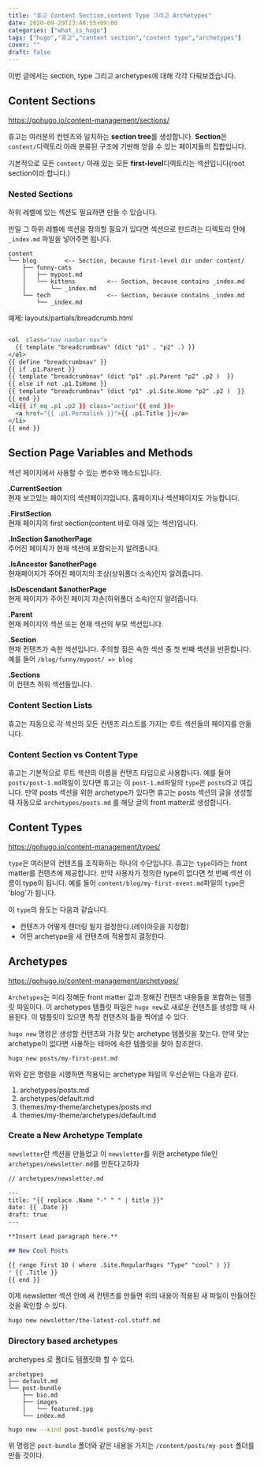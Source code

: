 ```yaml
---
title: "휴고 Content Section,content Type 그리고 Archetypes"
date: 2020-09-29T23:48:55+09:00
categories: ["what_is_hugo"]
tags: ["hugo","휴고","content section","content type","archetypes"]
cover: ""
draft: false
---
```


이번 글에서는 section, type 그리고 archetypes에 대해 각각 다뤄보겠습니다.

## Content Sections
https://gohugo.io/content-management/sections/

휴고는 여러분의 컨텐츠와 일치하는 **section tree**를 생성합니다. **Section**은 `content/`디렉토리 아래 분류된 구조에 기반해 얻을 수 있는 페이지들의 집합입니다.

기본적으로 모든 `content/` 아래 있는 모든 **first-level**디렉토리는 섹션입니다(root section이라 합니다.)

### Nested Sections
하위 레벨에 있는 섹션도 필요하면 만들 수 있습니다.

만일 그 하위 레벨에 섹션을 정의할 필요가 있다면 섹션으로 만드려는 디렉토리 안에 `_index.md` 파일을 넣어주면 됩니다.

```
content
└── blog        <-- Section, because first-level dir under content/
    ├── funny-cats
    │   ├── mypost.md
    │   └── kittens         <-- Section, because contains _index.md
    │       └── _index.md
    └── tech                <-- Section, because contains _index.md
        └── _index.md
```

예제: layouts/partials/breadcrumb.html

```html

<ol  class="nav navbar-nav">
  {{ template "breadcrumbnav" (dict "p1" . "p2" .) }}
</ol>
{{ define "breadcrumbnav" }}
{{ if .p1.Parent }}
{{ template "breadcrumbnav" (dict "p1" .p1.Parent "p2" .p2 )  }}
{{ else if not .p1.IsHome }}
{{ template "breadcrumbnav" (dict "p1" .p1.Site.Home "p2" .p2 )  }}
{{ end }}
<li{{ if eq .p1 .p2 }} class="active"{{ end }}>
  <a href="{{ .p1.Permalink }}">{{ .p1.Title }}</a>
</li>
{{ end }}
```

## Section Page Variables and Methods

섹션 페이지에서 사용할 수 있는 변수와 메소드입니다.

**.CurrentSection**  
현재 보고있는 페이지의 섹션페이지입니다. 홈페이지나 섹션페이지도 가능합니다.

**.FirstSection**  
현재 페이지의 first section(content 바로 아래 있는 섹션)입니다. 

**.InSection $anotherPage**  
주어진 페이지가 현재 섹션에 포함되는지 알려줍니다.

**.IsAncestor $anotherPage**  
현재페이지가 주어진 페이지의 조상(상위폴더 소속)인지 알려줍니다.

**.IsDescendant $anotherPage**  
현제 페이지가 주어진 페이지 자손(하위폴더 소속)인지 알려줍니다.

**.Parent**  
현재 페이지의 섹션 또는 현재 섹션의 부모 섹션입니다.

**.Section**  
현재 컨텐츠가 속한 섹션입니다. 주의할 점은 속한 섹션 중 첫 번째 섹션을 반환합니다. 예를 들어 `/blog/funny/mypost/ => blog`

**.Sections**  
이 컨텐츠 하위 섹션들입니다.

### Content Section Lists
휴고는 자동으로 각 섹션의 모든 컨텐츠 리스트를 가지는 루트 섹션들의 페이지를 만듦니다.

### Content Section vs Content Type
휴고는 기본적으로 루트 섹션의 이름을 컨텐츠 타입으로 사용합니다. 예를 들어 `posts/post-1.md`파일이 있다면 휴고는 이 `post-1.md`파일의 `type`은 `posts`라고 여깁니다. 만약 posts 섹션을 위한 archetype가 있다면 휴고는 posts 섹션의 글을 생성할 때 자동으로
`archetypes/posts.md` 를 해당 글의 front matter로 생성합니다.

## Content Types
https://gohugo.io/content-management/types/

`type`은 여러분의 컨텐츠를 조직화하는 하나의 수단입니다. 휴고는 `type`이라는 front matter를 컨텐츠에 제공합니다. 만약 사용자가 정의한 type이 없다면 첫 번째 섹션 이름이 type이 됩니다. 예를 들어 `content/blog/my-first-event.md`파일의 `type`은 'blog'가 됩니다.

이 `type`의 용도는 다음과 같습니다.

* 컨텐츠가 어떻게 렌더링 될지 결정한다.(레이아웃을 지정함)
* 어떤 archetype을 새 컨텐츠에 적용할지 결정한다.

## Archetypes
https://gohugo.io/content-management/archetypes/

`Archetypes`는 미리 정해둔 front matter 값과 정해진 컨텐츠 내용들을 포함하는 템플릿 파일이다. 이 archetypes 템플릿 파일은 `hugo new`로 새로운 컨텐츠를 생성할 때 사용된다. 이 템플릿이 있으면 특정 컨텐츠의 틀을 찍어낼 수 있다.

`hugo new` 명령은 생성할 컨텐츠와 가장 맞는 archetype 템플릿을 찾는다. 만약 맞는 archetype이 없다면 사용하는 테마에 속한 템플릿을 찾아 참조한다.

```
hugo new posts/my-first-post.md
```
위와 같은 명령을 시행하면 적용되는 archetype 파일의 우선순위는 다음과 같다.

1. archetypes/posts.md
2. archetypes/default.md
3. themes/my-theme/archetypes/posts.md
4. themes/my-theme/archetypes/default.md

### Create a New Archetype Template

`newsletter`란 섹션을 만들었고 이 `newsletter`를 위한 archetype file인 `archetypes/newsletter.md`를 만든다고하자

```md
// archetypes/newsletter.md

---
title: "{{ replace .Name "-" " " | title }}"
date: {{ .Date }}
draft: true
---

**Insert Lead paragraph here.**

## New Cool Posts

{{ range first 10 ( where .Site.RegularPages "Type" "cool" ) }}
* {{ .Title }}
{{ end }}
```

이제 newsletter 섹션 안에 새 컨텐츠를 만들면 위의 내용이 적용된 새 파일이 만들어진 것을 확인할 수 있다.

```bash
hugo new newsletter/the-latest-col.stuff.md
```

### Directory based archetypes

archetypes 로 폴더도 템플릿화 할 수 있다.
```
archetypes
├── default.md
└── post-bundle
    ├── bio.md
    ├── images
    │   └── featured.jpg
    └── index.md
```

```bash
hugo new --kind post-bundle posts/my-post
```
위 명령은 `post-bundle` 폴더와 같은 내용을 가지는 `/content/posts/my-post` 폴더를 만들 것이다. 
